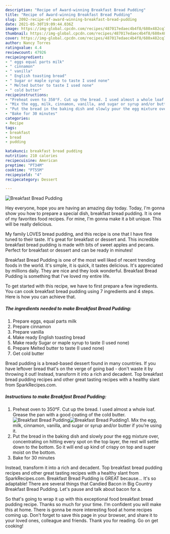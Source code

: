```yaml
---
description: "Recipe of Award-winning Breakfast Bread Pudding"
title: "Recipe of Award-winning Breakfast Bread Pudding"
slug: 2092-recipe-of-award-winning-breakfast-bread-pudding
date: 2021-05-30T19:09:44.036Z
image: https://img-global.cpcdn.com/recipes/487017edaec4b4f8/680x482cq70/breakfast-bread-pudding-recipe-main-photo.jpg
thumbnail: https://img-global.cpcdn.com/recipes/487017edaec4b4f8/680x482cq70/breakfast-bread-pudding-recipe-main-photo.jpg
cover: https://img-global.cpcdn.com/recipes/487017edaec4b4f8/680x482cq70/breakfast-bread-pudding-recipe-main-photo.jpg
author: Nancy Torres
ratingvalue: 4.4
reviewcount: 47926
recipeingredient:
- " eggs equal parts milk"
- " cinnamon"
- " vanilla"
- " English toasting bread"
- " Sugar or maple syrup to taste I used none"
- " Melted butter to taste I used none"
- " cold butter"
recipeinstructions:
- "Preheat oven to 350°F. Cut up the bread. I used almost a whole loaf. Grease the pan with a good coating of the cold butter."
- "Mix the egg, milk, cinnamon, vanilla, and sugar or syrup and/or butter if you’re using it."
- "Put the bread in the baking dish and slowly pour the egg mixture over, concentrating on hitting every spot on the top layer, the rest will settle down to the bottom. So it will end up kind of crispy on top and super moist on the bottom."
- "Bake for 30 minutes"
categories:
- Recipe
tags:
- breakfast
- bread
- pudding

katakunci: breakfast bread pudding 
nutrition: 210 calories
recipecuisine: American
preptime: "PT34M"
cooktime: "PT55M"
recipeyield: "4"
recipecategory: Dessert

---
```



![Breakfast Bread Pudding](https://img-global.cpcdn.com/recipes/487017edaec4b4f8/680x482cq70/breakfast-bread-pudding-recipe-main-photo.jpg)

Hey everyone, hope you are having an amazing day today. Today, I'm gonna show you how to prepare a special dish, breakfast bread pudding. It is one of my favorites food recipes. For mine, I'm gonna make it a bit unique. This will be really delicious.

My family LOVES bread pudding, and this recipe is one that I have fine tuned to their taste. It&#39;s great for breakfast or dessert and. This incredible breakfast bread pudding is made with bits of sweet apples and pecans. Perfect for breakfast or dessert and can be ready in minutes!

Breakfast Bread Pudding is one of the most well liked of recent trending foods in the world. It's simple, it is quick, it tastes delicious. It's appreciated by millions daily. They are nice and they look wonderful. Breakfast Bread Pudding is something that I've loved my entire life.


To get started with this recipe, we have to first prepare a few ingredients. You can cook breakfast bread pudding using 7 ingredients and 4 steps. Here is how you can achieve that.

<!--inarticleads1-->

##### The ingredients needed to make Breakfast Bread Pudding:

1. Prepare  eggs, equal parts milk
1. Prepare  cinnamon
1. Prepare  vanilla
1. Make ready  English toasting bread
1. Make ready  Sugar or maple syrup to taste (I used none)
1. Prepare  Melted butter to taste (I used none)
1. Get  cold butter


Bread pudding is a bread-based dessert found in many countries. If you have leftover bread that&#39;s on the verge of going bad - don&#39;t waste it by throwing it out! Instead, transform it into a rich and decadent. Top breakfast bread pudding recipes and other great tasting recipes with a healthy slant from SparkRecipes.com. 

<!--inarticleads2-->

##### Instructions to make Breakfast Bread Pudding:

1. Preheat oven to 350°F. Cut up the bread. I used almost a whole loaf. Grease the pan with a good coating of the cold butter.
<img src="https://img-global.cpcdn.com/steps/8447c472194ce630/160x128cq70/breakfast-bread-pudding-recipe-step-1-photo.jpg" alt="Breakfast Bread Pudding"><img src="https://img-global.cpcdn.com/steps/b2848bcf52c57097/160x128cq70/breakfast-bread-pudding-recipe-step-1-photo.jpg" alt="Breakfast Bread Pudding">1. Mix the egg, milk, cinnamon, vanilla, and sugar or syrup and/or butter if you’re using it.
1. Put the bread in the baking dish and slowly pour the egg mixture over, concentrating on hitting every spot on the top layer, the rest will settle down to the bottom. So it will end up kind of crispy on top and super moist on the bottom.
1. Bake for 30 minutes


Instead, transform it into a rich and decadent. Top breakfast bread pudding recipes and other great tasting recipes with a healthy slant from SparkRecipes.com. Breakfast Bread Pudding is GREAT because… It&#39;s so adaptable! There are several things that Candied Bacon in Big Country Breakfast Bread Pudding. Let&#39;s pause and talk about bacon for a. 

So that's going to wrap it up with this exceptional food breakfast bread pudding recipe. Thanks so much for your time. I'm confident you will make this at home. There is gonna be more interesting food at home recipes coming up. Don't forget to save this page in your browser, and share it to your loved ones, colleague and friends. Thank you for reading. Go on get cooking!
